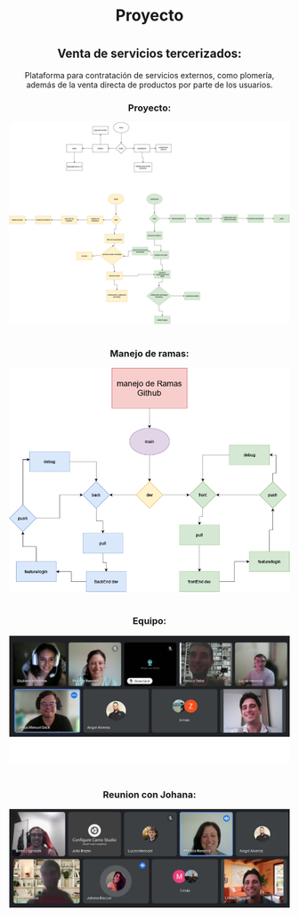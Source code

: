 
<div align="center">

<h1>Proyecto <h1>

## Venta de servicios tercerizados:

<p>Plataforma para contratación de servicios externos, como plomería, además de la venta directa de productos por parte de los usuarios.</p>


<h3>Proyecto:</h3>
<a href="">
    <img src="proyecto/trabajo.jpg"alt="imagen de la pagina web" class="centrada">
</a>

#

<h3>Manejo de ramas:</h3>
<a href="">
    <img src="proyecto/flujo_de_tabajo.png "alt="imagen de la pagina web" class="centrada">
</a>

#

<h3>Equipo:</h3>
<a href="">
    <img src="proyecto/grupo.jpg"alt="imagen de la pagina web" class="centrada">
</a>

#

<h3>Reunion con Johana:</h3>
<a href="">
    <img src="proyecto/reunionLT1.jpeg"alt="imagen de la pagina web" class="centrada">
</a>

#
</div>
